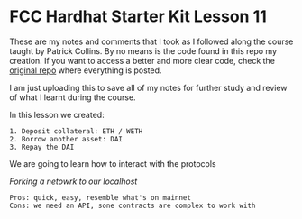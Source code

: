 # FCC Hardhat Starter Kit Lesson 11

These are my notes and comments that I took as I followed along the course taught by Patrick Collins. By no means is the code found in this repo my creation. If you want to access a better and more clear code, check the [original repo](https://github.com/smartcontractkit/full-blockchain-solidity-course-js#lesson-4-remix-fund-me) where everything is posted.

I am just uploading this to save all of my notes for further study and review of what I learnt during the course.

In this lesson we created:

    1. Deposit collateral: ETH / WETH
    2. Borrow another asset: DAI
    3. Repay the DAI

We are going to learn how to interact with the protocols

*Forking a netowrk to our localhost*

    Pros: quick, easy, resemble what's on mainnet
    Cons: we need an API, sone contracts are complex to work with
